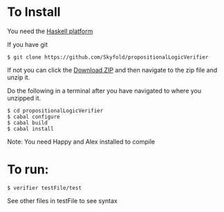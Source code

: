 # To Install

You need the [Haskell platform](https://www.haskell.org/platform/)

If you have git

    $ git clone https://github.com/Skyfold/propositionalLogicVerifier

If not you can click the [Download ZIP](https://github.com/Skyfold/propositionalLogicVerifier/archive/master.zip)
and then navigate to the zip file and unzip it.

Do the following in a terminal after you have navigated to where you unzipped it.

    $ cd propositionalLogicVerifier
    $ cabal configure
    $ cabal build
    $ cabal install

Note: You need Happy and Alex installed to compile

# To run:

    $ verifier testFile/test

See other files in testFile to see syntax
